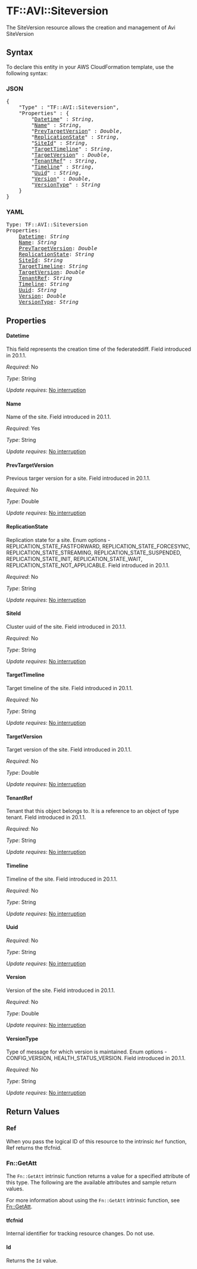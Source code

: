 # TF::AVI::Siteversion

The SiteVersion resource allows the creation and management of Avi SiteVersion

## Syntax

To declare this entity in your AWS CloudFormation template, use the following syntax:

### JSON

<pre>
{
    "Type" : "TF::AVI::Siteversion",
    "Properties" : {
        "<a href="#datetime" title="Datetime">Datetime</a>" : <i>String</i>,
        "<a href="#name" title="Name">Name</a>" : <i>String</i>,
        "<a href="#prevtargetversion" title="PrevTargetVersion">PrevTargetVersion</a>" : <i>Double</i>,
        "<a href="#replicationstate" title="ReplicationState">ReplicationState</a>" : <i>String</i>,
        "<a href="#siteid" title="SiteId">SiteId</a>" : <i>String</i>,
        "<a href="#targettimeline" title="TargetTimeline">TargetTimeline</a>" : <i>String</i>,
        "<a href="#targetversion" title="TargetVersion">TargetVersion</a>" : <i>Double</i>,
        "<a href="#tenantref" title="TenantRef">TenantRef</a>" : <i>String</i>,
        "<a href="#timeline" title="Timeline">Timeline</a>" : <i>String</i>,
        "<a href="#uuid" title="Uuid">Uuid</a>" : <i>String</i>,
        "<a href="#version" title="Version">Version</a>" : <i>Double</i>,
        "<a href="#versiontype" title="VersionType">VersionType</a>" : <i>String</i>
    }
}
</pre>

### YAML

<pre>
Type: TF::AVI::Siteversion
Properties:
    <a href="#datetime" title="Datetime">Datetime</a>: <i>String</i>
    <a href="#name" title="Name">Name</a>: <i>String</i>
    <a href="#prevtargetversion" title="PrevTargetVersion">PrevTargetVersion</a>: <i>Double</i>
    <a href="#replicationstate" title="ReplicationState">ReplicationState</a>: <i>String</i>
    <a href="#siteid" title="SiteId">SiteId</a>: <i>String</i>
    <a href="#targettimeline" title="TargetTimeline">TargetTimeline</a>: <i>String</i>
    <a href="#targetversion" title="TargetVersion">TargetVersion</a>: <i>Double</i>
    <a href="#tenantref" title="TenantRef">TenantRef</a>: <i>String</i>
    <a href="#timeline" title="Timeline">Timeline</a>: <i>String</i>
    <a href="#uuid" title="Uuid">Uuid</a>: <i>String</i>
    <a href="#version" title="Version">Version</a>: <i>Double</i>
    <a href="#versiontype" title="VersionType">VersionType</a>: <i>String</i>
</pre>

## Properties

#### Datetime

This field represents the creation time of the federateddiff. Field introduced in 20.1.1.

_Required_: No

_Type_: String

_Update requires_: [No interruption](https://docs.aws.amazon.com/AWSCloudFormation/latest/UserGuide/using-cfn-updating-stacks-update-behaviors.html#update-no-interrupt)

#### Name

Name of the site. Field introduced in 20.1.1.

_Required_: Yes

_Type_: String

_Update requires_: [No interruption](https://docs.aws.amazon.com/AWSCloudFormation/latest/UserGuide/using-cfn-updating-stacks-update-behaviors.html#update-no-interrupt)

#### PrevTargetVersion

Previous targer version for a site. Field introduced in 20.1.1.

_Required_: No

_Type_: Double

_Update requires_: [No interruption](https://docs.aws.amazon.com/AWSCloudFormation/latest/UserGuide/using-cfn-updating-stacks-update-behaviors.html#update-no-interrupt)

#### ReplicationState

Replication state for a site. Enum options - REPLICATION_STATE_FASTFORWARD, REPLICATION_STATE_FORCESYNC, REPLICATION_STATE_STREAMING, REPLICATION_STATE_SUSPENDED, REPLICATION_STATE_INIT, REPLICATION_STATE_WAIT, REPLICATION_STATE_NOT_APPLICABLE. Field introduced in 20.1.1.

_Required_: No

_Type_: String

_Update requires_: [No interruption](https://docs.aws.amazon.com/AWSCloudFormation/latest/UserGuide/using-cfn-updating-stacks-update-behaviors.html#update-no-interrupt)

#### SiteId

Cluster uuid of the site. Field introduced in 20.1.1.

_Required_: No

_Type_: String

_Update requires_: [No interruption](https://docs.aws.amazon.com/AWSCloudFormation/latest/UserGuide/using-cfn-updating-stacks-update-behaviors.html#update-no-interrupt)

#### TargetTimeline

Target timeline of the site. Field introduced in 20.1.1.

_Required_: No

_Type_: String

_Update requires_: [No interruption](https://docs.aws.amazon.com/AWSCloudFormation/latest/UserGuide/using-cfn-updating-stacks-update-behaviors.html#update-no-interrupt)

#### TargetVersion

Target version of the site. Field introduced in 20.1.1.

_Required_: No

_Type_: Double

_Update requires_: [No interruption](https://docs.aws.amazon.com/AWSCloudFormation/latest/UserGuide/using-cfn-updating-stacks-update-behaviors.html#update-no-interrupt)

#### TenantRef

Tenant that this object belongs to. It is a reference to an object of type tenant. Field introduced in 20.1.1.

_Required_: No

_Type_: String

_Update requires_: [No interruption](https://docs.aws.amazon.com/AWSCloudFormation/latest/UserGuide/using-cfn-updating-stacks-update-behaviors.html#update-no-interrupt)

#### Timeline

Timeline of the site. Field introduced in 20.1.1.

_Required_: No

_Type_: String

_Update requires_: [No interruption](https://docs.aws.amazon.com/AWSCloudFormation/latest/UserGuide/using-cfn-updating-stacks-update-behaviors.html#update-no-interrupt)

#### Uuid

_Required_: No

_Type_: String

_Update requires_: [No interruption](https://docs.aws.amazon.com/AWSCloudFormation/latest/UserGuide/using-cfn-updating-stacks-update-behaviors.html#update-no-interrupt)

#### Version

Version of the site. Field introduced in 20.1.1.

_Required_: No

_Type_: Double

_Update requires_: [No interruption](https://docs.aws.amazon.com/AWSCloudFormation/latest/UserGuide/using-cfn-updating-stacks-update-behaviors.html#update-no-interrupt)

#### VersionType

Type of message for which version is maintained. Enum options - CONFIG_VERSION, HEALTH_STATUS_VERSION. Field introduced in 20.1.1.

_Required_: No

_Type_: String

_Update requires_: [No interruption](https://docs.aws.amazon.com/AWSCloudFormation/latest/UserGuide/using-cfn-updating-stacks-update-behaviors.html#update-no-interrupt)

## Return Values

### Ref

When you pass the logical ID of this resource to the intrinsic `Ref` function, Ref returns the tfcfnid.

### Fn::GetAtt

The `Fn::GetAtt` intrinsic function returns a value for a specified attribute of this type. The following are the available attributes and sample return values.

For more information about using the `Fn::GetAtt` intrinsic function, see [Fn::GetAtt](https://docs.aws.amazon.com/AWSCloudFormation/latest/UserGuide/intrinsic-function-reference-getatt.html).

#### tfcfnid

Internal identifier for tracking resource changes. Do not use.

#### Id

Returns the <code>Id</code> value.


